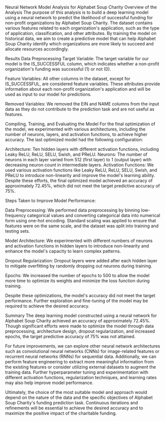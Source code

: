 Neural Network Model Analysis for Alphabet Soup Charity
Overview of the Analysis
The purpose of this analysis is to build a deep learning model using a neural network to predict the likelihood of successful funding for non-profit organizations by Alphabet Soup Charity. The dataset contains various features related to each organization's application, such as the type of application, classification, and other attributes. By training the model on historical data, we aim to create a predictive model that can help Alphabet Soup Charity identify which organizations are more likely to succeed and allocate resources accordingly.

Results
Data Preprocessing
Target Variable: The target variable for our model is the IS_SUCCESSFUL column, which indicates whether a non-profit organization's funding was successful (1) or not (0).

Feature Variables: All other columns in the dataset, except for IS_SUCCESSFUL, are considered feature variables. These attributes provide information about each non-profit organization's application and will be used as input to our model for predictions.

Removed Variables: We removed the EIN and NAME columns from the input data as they do not contribute to the prediction task and are not useful as features.

Compiling, Training, and Evaluating the Model
For the final optimization of the model, we experimented with various architectures, including the number of neurons, layers, and activation functions, to achieve higher accuracy. The last optimized model had the following configuration:

Architecture: Ten hidden layers with different activation functions, including Leaky ReLU, ReLU, SELU, Swish, and PReLU.
Neurons: The number of neurons in each layer varied from 512 (first layer) to 1 (output layer) with decreasing neuron count in intermediate layers.
Activation Functions: We used various activation functions like Leaky ReLU, ReLU, SELU, Swish, and PReLU to introduce non-linearity and improve the model's learning ability.
Despite these efforts, the final optimized model achieved an accuracy of approximately 72.45%, which did not meet the target predictive accuracy of 75%.

Steps Taken to Improve Model Performance:

Data Preprocessing: We performed data preprocessing by binning low-frequency categorical values and converting categorical data into numerical form using one-hot encoding. Standard scaling was applied to ensure that features were on the same scale, and the dataset was split into training and testing sets.

Model Architecture: We experimented with different numbers of neurons and activation functions in hidden layers to introduce non-linearity and enhance the model's capacity to learn complex patterns.

Dropout Regularization: Dropout layers were added after each hidden layer to mitigate overfitting by randomly dropping out neurons during training.

Epochs: We increased the number of epochs to 500 to allow the model more time to optimize its weights and minimize the loss function during training.

Despite these optimizations, the model's accuracy did not meet the target performance. Further exploration and fine-tuning of the model may be required to achieve the desired accuracy.

Summary
The deep learning model constructed using a neural network for Alphabet Soup Charity achieved an accuracy of approximately 72.45%. Though significant efforts were made to optimize the model through data preprocessing, architecture design, dropout regularization, and increased epochs, the target predictive accuracy of 75% was not attained.

For future improvements, we can explore other neural network architectures such as convolutional neural networks (CNNs) for image-related features or recurrent neural networks (RNNs) for sequential data. Additionally, we can perform feature engineering to extract more meaningful information from the existing features or consider utilizing external datasets to augment the training data. Further hyperparameter tuning and experimentation with different activation functions, regularization techniques, and learning rates may also help improve model performance.

Ultimately, the choice of the most suitable model and approach would depend on the nature of the data and the specific objectives of Alphabet Soup Charity's funding prediction task. Continuous iterations and refinements will be essential to achieve the desired accuracy and to maximize the positive impact of the charitable funding.